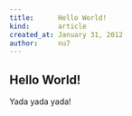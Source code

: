 ```yaml
---
title:      Hello World!
kind:       article
created_at: January 31, 2012
author:     nu7
---
```


## Hello World!

Yada yada yada!

